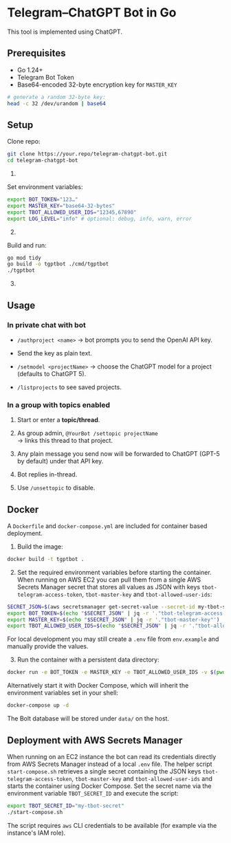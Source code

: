 # Telegram–ChatGPT Bot in Go

This tool is implemented using ChatGPT.

## Prerequisites
- Go 1.24+
- Telegram Bot Token
- Base64-encoded 32-byte encryption key for `MASTER_KEY`

```bash
# generate a random 32-byte key:
head -c 32 /dev/urandom | base64
```

## Setup

Clone repo:

```bash
git clone https://your.repo/telegram-chatgpt-bot.git
cd telegram-chatgpt-bot
```

1.

Set environment variables:

```bash
export BOT_TOKEN="123…"
export MASTER_KEY="base64-32-bytes"
export TBOT_ALLOWED_USER_IDS="12345,67890"
export LOG_LEVEL="info" # optional: debug, info, warn, error
```

2.

Build and run:

```bash
go mod tidy
go build -o tgptbot ./cmd/tgptbot
./tgptbot
```

3.

## Usage

### In private chat with bot

* `/authproject <name>`
   → bot prompts you to send the OpenAI API key.

* Send the key as plain text.

* `/setmodel <projectName>`
  → choose the ChatGPT model for a project (defaults to ChatGPT 5).

* `/listprojects` to see saved projects.

### In a group with topics enabled

1. Start or enter a **topic/thread**.

2. As group admin, `@YourBot /settopic projectName`  
    → links this thread to that project.

3. Any plain message you send now will be forwarded to ChatGPT (GPT-5 by default) under that API key.

4. Bot replies in-thread.

5. Use `/unsettopic` to disable.

## Docker

A `Dockerfile` and `docker-compose.yml` are included for container based deployment.

1. Build the image:

```bash
docker build -t tgptbot .
```

2. Set the required environment variables before starting the container. When
running on AWS EC2 you can pull them from a single AWS Secrets Manager secret
that stores all values as JSON with keys `tbot-telegram-access-token`,
`tbot-master-key` and `tbot-allowed-user-ids`:

```bash
SECRET_JSON=$(aws secretsmanager get-secret-value --secret-id my-tbot-secret --query SecretString --output text)
export BOT_TOKEN=$(echo "$SECRET_JSON" | jq -r '."tbot-telegram-access-token"')
export MASTER_KEY=$(echo "$SECRET_JSON" | jq -r '."tbot-master-key"')
export TBOT_ALLOWED_USER_IDS=$(echo "$SECRET_JSON" | jq -r '."tbot-allowed-user-ids"')
```

For local development you may still create a `.env` file from `env.example` and
manually provide the values.

3. Run the container with a persistent data directory:

```bash
docker run -e BOT_TOKEN -e MASTER_KEY -e TBOT_ALLOWED_USER_IDS -v $(pwd)/data:/data tgptbot
```

Alternatively start it with Docker Compose, which will inherit the environment
variables set in your shell:

```bash
docker-compose up -d
```

The Bolt database will be stored under `data/` on the host.

## Deployment with AWS Secrets Manager

When running on an EC2 instance the bot can read its credentials directly from
AWS Secrets Manager instead of a local `.env` file. The helper script
`start-compose.sh` retrieves a single secret containing the JSON keys
`tbot-telegram-access-token`, `tbot-master-key` and `tbot-allowed-user-ids` and
starts the container using Docker Compose. Set the secret name via the
environment variable `TBOT_SECRET_ID` and execute the script:

```bash
export TBOT_SECRET_ID="my-tbot-secret"
./start-compose.sh
```

The script requires `aws` CLI credentials to be available (for example via the
instance's IAM role).


